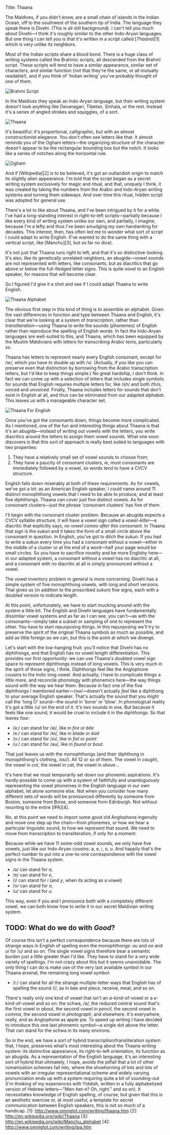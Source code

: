 Title: Thaana

The Maldives, if you didn't know, are a small chain of islands in the Indian Ocean, off to the southwest of the southern tip of India. The language they speak there is Divehi. (This is all still background). I can't tell you much about Divehi—I think it's roughly similar to the other Indo-Aryan languages. But one thing I can tell you is that it's written in a script called [*Thaana*][1] which is very unlike its neighbors.

Most of the Indian scripts share a blood bond. There is a huge class of writing systems called the Brahmic scripts, all descended from the Brahmī script. These scripts will tend to have a similar appearance, similar set of characters, and similar function (not that they're the same, or all mutually readable!), and if you think of 'Indian writing' you've probably thought of one of them.

![Brahmi Script][image-1]

In the Maldives they speak an Indo-Aryan language, but their writing system doesn't look anything like Devanagari, Tibetan, Sinhala, or the rest. Instead it's a series of angled strokes and squiggles, of a sort. 

![Thaana][image-2]

It's beautiful: it's proportional, calligraphic, but with an almost constructionist elegance. You don't often see letters like that. It almost reminds you of the Ogham letters—the organizing structure of the character doesn't appear to be the rectangular bounding box but the notch. It looks like a series of notches along the horizontal rule.

![Ogham][image-3]

And if [Wikipedia][2] is to be believed, it's got an outlandish origin to match its slightly alien appearance. I'm told that the script began as a secret writing system exclusively for magic and ritual, and that, uniquely I think, it was created by taking the numbers from the Arabic and Indo-Aryan writing systems and turning them sideways. And over time this ritual, hidden script was adopted for general use.

There's a lot to like about Thaana, and I've been intrigued by it for a while. I've had a long-standing interest in right-to-left scripts—partially because I like every kind of writing system unlike our own, and partially, I imagine, because I'm a lefty and thus I've been smudging my own handwriting for decades. This interest, then, has often led me to wonder what sort of script I could adapt to write English. (I've wanted to do the same thing with a vertical script, like [Manchu][3], but so far no dice). 

It's not just that Thaana runs right to left, and that it's so distinctive-looking. It's also, like its genetically unrelated neighbors,  an abugida—vowel sounds are not represented with letters, like consonants, but as diacritics that go above or below the full-fledged letter signs. This is quite novel to an English speaker, for reasons that will become clear.

So I figured I'd give it a shot and see if I could adapt Thaana to write English. 

![Thaana Alphabet][image-4]

The obvious first step in this kind of thing is to assemble an alphabet. Given the vast differences in function and type between Thaana and English, it's clear that we're looking at a system of *transcription*, rather than *transliteration*—using Thaana to write the sounds (phonemes) of English rather than reproduce the spelling of English words. In fact the Indo-Aryan languages are well-suited to this, and Thaana, which has been equipped by the Muslim Maldivians with letters for transcribing Arabic texts, particularly so. 

Thaana has letters to represent nearly every English consonant, except for /w/, which you have to double up with /v/. (Actually, if you like you can preserve even that distinction by borrowing from the Arabic transcription letters, but I'd like to keep things simple.) No great hardship, I don't think. In fact we can come up with a selection of letters that includes single symbols for sounds that English requires multiple letters for, like /sh/ and both /th/s, voiced and unvoiced. Finally, Thaana includes letters for sounds that don't exist in English at all, and thus can be eliminated from our adapted alphabet. This leaves us with a manageable character set.

![Thaana For English][image-5]

Once you've got the consonants down, things become more complicated. As I mentioned, one of the fun and interesting things about Thaana is that it's an abugida—instead of writing out vowels with the letters, you write diacritics around the letters to assign them vowel sounds. What one soon discovers is that this sort of approach is really best suited to languages with two properties:

1. They have a relatively small set of vowel sounds to choose from;
2. They have a paucity of consonant clusters, *ie*, most consonants are immediately followed by a vowel, so words tend to have a CVCV structure.

English falls down miserably at both of these requirements. As for vowels, we've got a lot: as an American English speaker, I could name around 11 distinct monophthong vowels that I need to be able to produce, and at least five diphthongs. Thaana can cover just five distinct vowels. As for consonant clusters—just the phrase 'consonant clusters' has five of them. 

I'll begin with the consonant cluster problem. Because an abugida expects a CVCV syllable structure, it will have a vowel sign called a *vowel-killer*—a diacritic that explicitly says, *no vowel comes after this consonant*. In Thaana that sign is the *sukun* and it takes the form of a small circle above the consonant in question. In English, you've got to ditch the *sukun*. If you had to write a sukun every time you had a consonant without a vowel—either in the middle of a cluster or at the end of a word—half your page would be small circles. So you have to sacrifice novelty and be more Englishy here—in our adapted system, a consonant without a vowel has no diacritic at all, and a consonant with no diacritic at all is simply pronounced without a vowel.

The vowel inventory problem in general is more concerning. Divehi has a simple system of five monophthong vowels, with long and short versions. That gives us (in addition to the proscribed *sukun*) five signs, each with a doubled version to indicate length.

At this point, unfortunately, we have to start mucking around with the system a little bit. The English and Divehi languages have fundamentally dissimilar vowel systems and as far as I can see, you can't—as with the consonants—simply take a subset or sampling of one to represent the other. You have to start repurposing things. In this repurposing we'll try to preserve the spirit of the original Thaana symbols as much as possible, and add as little foreign as we can, but this is the point at which we diverge.

Let's start with the low-hanging fruit: you'll notice that Divehi has no diphthongs, and that English has no vowel length differentiation. This provides our first opportunity: we can use Thaana's doubled vowel sign space to represent diphthongs instead of long vowels. This is very much in the spirit of those signs, I think. Diphthongs feel like the Anglophone cousins to the Indic long vowel. And actually, I have to complicate things a little more, and reconcile phonology with phonemics here—the way things sound with the way we hear them. Because in fact one of the five diphthongs I mentioned earlier—/oʊ/—doesn't actually *feel* like a diphthong to your average English speaker. That's actually the sound that you might call the 'long O' sound—the sound in 'bone' or 'blow'. In phonological reality it's got a little /u/ on the end of it. It's two sounds in one. But because it feels like one sound, it would be cruel to include it in the diphthongs. So that leaves four:

* /a:/ can stand for /ai/, like in *fire* or *bite*
* /e:/ can stand for /ei/, like in *blade* or *bait*
* /o:/ can stand for /oi/, like in *foil* or *point*
* /u:/ can stand for /au/, like in *found* or *bout*.

That just leaves us with the monophthongs (and their diphthong in monophthong's clothing, /oʊ/). All 12 or so of them. The vowel in *caught*, the vowel in *cot*, the vowel in *cat*, the vowel in *shove*… 

It's here that we must temporarily set down our phonemic aspirations. It's hardly possible to come up with a system of faithfully and unambiguously representing the vowel phonemes in the English language in our own alphabet, let alone someone else. Not when you consider how many different sets of words will be pronounced differently by someone from Boston, someone from Boise, and someone from Edinburgh. Not without resorting to the entire [IPA][4]. 

No, at this point we need to import some good old Anglophone ingenuity and move one step up the chain—from phonemes, or how we hear a particular linguistic sound, to how we *represent* that sound. We need to move from transcription to transliteration, if only for a moment. 

Because while we have 11 some-odd vowel sounds, we only have five vowels, just like our Indo-Aryan cousins: a, e, i, o, u. And happily that's the perfect number to put into a one-to-one correspondence with the vowel signs in the Thaana system. 

* /a/ can stand for *a*,
* /e/ can stand for *e*,
* /i/ can stand for *i* (and *y*, when its acting as a vowel)
* /o/ can stand for *o*,
* /u/ can stand for *u*.

This way, even if you and I pronounce *bath* with a completely different vowel, we can both know how to write it in our secret Maldivian writing system. 

## TODO: What do we do with *Good*?

Of course this isn't a perfect correspondence because there are lots of strange ways in English of spelling even the monophthongs: *ou* and *oo* and *ui* for /u/ and so on. The single vowel signs therefore bear a semantic burden just a little greater than I'd like. They have to stand for a very wide variety of spellings. I'm not crazy about this but it seems unavoidable. The only thing I can do is make use of the very last available symbol in our Thaana arsenal, the remaining long vowel symbol:

* /i:/ can stand for all the strange multiple-letter ways  that English has of spelling the sound /i/, as in bee and piece, receive, meat, and so on.

There's really only one kind of vowel that isn't an *a*-kind-of-vowel or a *e*-kind-of-vowel and so on: the schwa, /ə/, the reduced central sound that's the first vowel in *about*, the second vowel in *pencil*, the second vowel in *comma*, the second vowel in *photograph*, and elsewhere. It's everywhere, really, and as Anglophone as apple pie. To speed up writing I have decided to introduce this one last phonemic symbol—a single dot above the letter. That can stand for the schwa in its many environs.

So in the end, we have a sort of hybrid transcription/transliteration system that, I hope, preserves what's most interesting about the Thaana writing system: its distinctive appearance, its right-to-left orientation, its function as an abugida. As a representation of the English language, it's an interesting sort of hybrid that ultimately, I hope, avoids the pitfall that a lot of other romanization schemes fall into, where the shoehorning of lots and lots of vowels with an irregular representational scheme and widely varying pronunciation ends up with a system requiring quite a bit of sounding-out (I'm thinking of my experiences with Yiddish, written in a fully alphabetized version of Hebrew letters—"Men-het-n? Oh, right." and so on). It necessitates knowledge of English spelling, of course, but given that this is an aesthetic exercise or, at most useful, a template for secret communication between English speakers, this is not so much of a handicap.
[1]:	http://www.omniglot.com/writing/thaana.htm
[2]:	http://en.wikipedia.org/wiki/Thaana
[3]:	http://en.wikipedia.org/wiki/Manchu_alphabet
[4]:	http://www.omniglot.com/writing/ipa.htm

[image-1]:	http://ignca.nic.in/images/nl00307a.gif
[image-2]:	http://www.maldivesroyalfamily.com/Images/mc//maldives_thaana_early_1900s.jpg
[image-3]:	http://ogham.lyberty.com/images/Ballymote.jpg
[image-4]:	http://upload.wikimedia.org/wikipedia/en/3/36/Thaana.png
[image-5]:	images/ThaanaForEnglish.png
